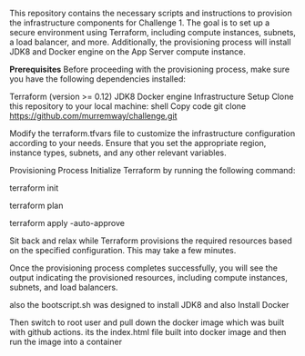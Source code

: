 This repository contains the necessary scripts and instructions to provision the infrastructure components for Challenge 1. The goal is to set up a secure environment using Terraform, including compute instances, subnets, a load balancer, and more. Additionally, the provisioning process will install JDK8 and Docker engine on the App Server compute instance.


**Prerequisites**
Before proceeding with the provisioning process, make sure you have the following dependencies installed:

Terraform (version >= 0.12)
JDK8
Docker engine
Infrastructure Setup
Clone this repository to your local machine:
shell
Copy code
git clone https://github.com/murremway/challenge.git


Modify the terraform.tfvars file to customize the infrastructure configuration according to your needs. Ensure that you set the appropriate  region, instance types, subnets, and any other relevant variables.

Provisioning Process
Initialize Terraform by running the following command:


terraform init

terraform plan


terraform apply -auto-approve


Sit back and relax while Terraform provisions the required resources based on the specified configuration. This may take a few minutes.

Once the provisioning process completes successfully, you will see the output indicating the provisioned resources, including compute instances, subnets, and load balancers.

also the bootscript.sh was designed to install JDK8 and also Install Docker

Then switch to root user and pull down the docker image which was built with github actions. its the index.html file built into docker image and then run the image into a container
